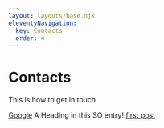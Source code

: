```yaml
---
layout: layouts/base.njk
eleventyNavigation:
  key: Contacts
  order: 4
---
```

# Contacts

This is how to get in touch

<a href="www.google.com">Google</a>
<a name="www.google.com"></a>A Heading in this SO entry!
<a href="/blog/firstpost">first post</a>
